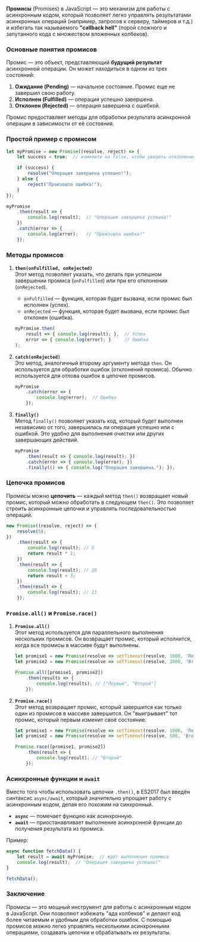 **Промисы** (Promises) в JavaScript — это механизм для работы с асинхронным кодом, который позволяет легко управлять результатами асинхронных операций (например, запросов к серверу, таймеров и т.д.) и избегать так называемого **"callback hell"** (порой сложного и запутанного кода с множеством вложенных колбеков).

### **Основные понятия промисов**

Промис — это объект, представляющий **будущий результат** асинхронной операции. Он может находиться в одном из трех состояний:

1. **Ожидание (Pending)** — начальное состояние. Промис еще не завершил свою работу.
2. **Исполнен (Fulfilled)** — операция успешно завершена.
3. **Отклонен (Rejected)** — операция завершена с ошибкой.

Промис предоставляет методы для обработки результата асинхронной операции в зависимости от её состояния.

### **Простой пример с промисом**

```javascript
let myPromise = new Promise((resolve, reject) => {
    let success = true;  // измените на false, чтобы увидеть отклонение

    if (success) {
        resolve("Операция завершена успешно!");
    } else {
        reject("Произошла ошибка!");
    }
});

myPromise
    .then(result => {
        console.log(result);  // "Операция завершена успешно!"
    })
    .catch(error => {
        console.log(error);   // "Произошла ошибка!"
    });
```

### **Методы промисов**

1. **`then(onFulfilled, onRejected)`**  
    Этот метод позволяет указать, что делать при успешном завершении промиса (`onFulfilled`) или при его отклонении (`onRejected`).
    
    - `onFulfilled` — функция, которая будет вызвана, если промис был исполнен (успех).
    - `onRejected` — функция, которая будет вызвана, если промис был отклонен (ошибка).
    
    ```javascript
    myPromise.then(
        result => { console.log(result); },  // Успех
        error => { console.log(error); }     // Ошибка
    );
    ```
    
2. **`catch(onRejected)`**  
    Это метод, аналогичный второму аргументу метода `then`. Он используется для обработки ошибок (отклонений промиса). Обычно используется для отлова ошибок в цепочке промисов.
    
    ```javascript
    myPromise
        .catch(error => {
            console.log(error);  // Ошибка
        });
    ```
    
3. **`finally()`**  
    Метод `finally()` позволяет указать код, который будет выполнен независимо от того, завершилась ли операция успешно или с ошибкой. Это удобно для выполнения очистки или других завершающих действий.
    
    ```javascript
    myPromise
        .then(result => { console.log(result); })
        .catch(error => { console.log(error); })
        .finally(() => { console.log("Операция завершена."); });
    ```
    

### **Цепочка промисов**

Промисы можно **цепочить** — каждый метод `then()` возвращает новый промис, который можно обработать в следующем `then()`. Это позволяет строить асинхронные цепочки и управлять последовательностью операций.

```javascript
new Promise((resolve, reject) => {
    resolve(5);
})
    .then(result => {
        console.log(result); // 5
        return result * 2;
    })
    .then(result => {
        console.log(result); // 10
        return result + 3;
    })
    .then(result => {
        console.log(result); // 13
    });
```

### **`Promise.all()` и `Promise.race()`**

1. **`Promise.all()`**  
    Этот метод используется для параллельного выполнения нескольких промисов. Он возвращает промис, который исполнится, когда все промисы в массиве будут выполнены.
    
    ```javascript
    let promise1 = new Promise(resolve => setTimeout(resolve, 1000, 'Первый'));
    let promise2 = new Promise(resolve => setTimeout(resolve, 2000, 'Второй'));
    
    Promise.all([promise1, promise2])
        .then(results => {
            console.log(results); // ["Первый", "Второй"]
        });
    ```
    
2. **`Promise.race()`**  
    Этот метод возвращает промис, который завершится как только один из промисов в массиве завершится. Он "выигрывает" тот промис, который первым изменит своё состояние.
    
    ```javascript
    let promise1 = new Promise(resolve => setTimeout(resolve, 1000, 'Первый'));
    let promise2 = new Promise(resolve => setTimeout(resolve, 500, 'Второй'));
    
    Promise.race([promise1, promise2])
        .then(result => {
            console.log(result); // "Второй"
        });
    ```
    

### **Асинхронные функции и `await`**

Вместо того чтобы использовать цепочки `.then()`, в ES2017 был введён синтаксис `async/await`, который значительно упрощает работу с асинхронным кодом, делая его похожим на синхронный.

- **`async`** — помечает функцию как асинхронную.
- **`await`** — приостанавливает выполнение асинхронной функции до получения результата из промиса.

Пример:

```javascript
async function fetchData() {
    let result = await myPromise;  // ждёт выполнения промиса
    console.log(result);  // "Операция завершена успешно!"
}

fetchData();
```

### **Заключение**

Промисы — это мощный инструмент для работы с асинхронным кодом в JavaScript. Они позволяют избежать "ада колбеков" и делают код более читаемым и удобным для обработки ошибок. С помощью промисов можно легко управлять несколькими асинхронными операциями, создавать цепочки и обрабатывать их результаты.